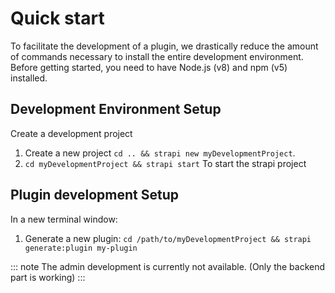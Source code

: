 # Quick start

To facilitate the development of a plugin, we drastically reduce the amount of commands necessary to install the entire development environment. Before getting started, you need to have Node.js (v8) and npm (v5) installed.

## Development Environment Setup

Create a development project

1. Create a new project `cd .. && strapi new myDevelopmentProject`.
2. `cd myDevelopmentProject && strapi start` To start the strapi project

## Plugin development Setup

In a new terminal window:

1. Generate a new plugin: `cd /path/to/myDevelopmentProject && strapi generate:plugin my-plugin`

::: note
The admin development is currently not available. (Only the backend part is working)
:::
